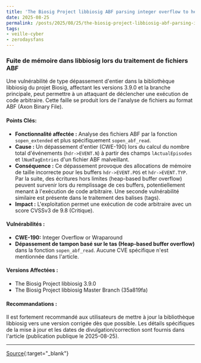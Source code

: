 ```yaml
---
title: 'The Biosig Project libbiosig ABF parsing integer overflow to heap-based buffer overflow vulnerability'
date: 2025-08-25
permalink: /posts/2025/08/25/the-biosig-project-libbiosig-abf-parsing-integer-overflow-to-heap-based-buffer-overflow-vulnerability/
tags:
- veille-cyber
- zerodaysfans
---
```

### Fuite de mémoire dans libbiosig lors du traitement de fichiers ABF

Une vulnérabilité de type dépassement d'entier dans la bibliothèque libbiosig du projet Biosig, affectant les versions 3.9.0 et la branche principale, peut permettre à un attaquant de déclencher une exécution de code arbitraire. Cette faille se produit lors de l'analyse de fichiers au format ABF (Axon Binary File).

#### Points Clés:

*   **Fonctionnalité affectée :** Analyse des fichiers ABF par la fonction `sopen_extended` et plus spécifiquement `sopen_abf_read`.
*   **Cause :** Un dépassement d'entier (CWE-190) lors du calcul du nombre total d'événements (`hdr->EVENT.N`) à partir des champs `lActualEpisodes` et `lNumTagEntries` d'un fichier ABF malveillant.
*   **Conséquence :** Ce dépassement provoque des allocations de mémoire de taille incorrecte pour les buffers `hdr->EVENT.POS` et `hdr->EVENT.TYP`. Par la suite, des écritures hors limites (heap-based buffer overflow) peuvent survenir lors du remplissage de ces buffers, potentiellement menant à l'exécution de code arbitraire. Une seconde vulnérabilité similaire est présente dans le traitement des balises (tags).
*   **Impact :** L'exploitation permet une exécution de code arbitraire avec un score CVSSv3 de 9.8 (Critique).

#### Vulnérabilités :

*   **CWE-190:** Integer Overflow or Wraparound
*   **Dépassement de tampon basé sur le tas (Heap-based buffer overflow)** dans la fonction `sopen_abf_read`. Aucune CVE spécifique n'est mentionnée dans l'article.

#### Versions Affectées :

*   The Biosig Project libbiosig 3.9.0
*   The Biosig Project libbiosig Master Branch (35a819fa)

#### Recommandations :

Il est fortement recommandé aux utilisateurs de mettre à jour la bibliothèque libbiosig vers une version corrigée dès que possible. Les détails spécifiques de la mise à jour et les dates de divulgation/correction sont fournis dans l'article (publication publique le 2025-08-25).

---
[Source](https://talosintelligence.com/vulnerability_reports/TALOS-2025-2231){:target="_blank"}
